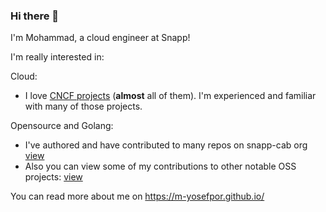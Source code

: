 ### Hi there 👋

I'm Mohammad, a cloud engineer at Snapp!

I'm really interested in:

Cloud:
- I love [CNCF projects](https://www.cncf.io/projects/) (**almost** all of them). I'm experienced and familiar with many of those projects.


Opensource and Golang:


- I've authored and have contributed to many repos on snapp-cab org [view](https://github.com/search?q=topic%3Asnappcloud+org%3Asnapp-incubator&type=Repositories)
- Also you can view some of my contributions to other notable OSS projects: [view](https://github.com/pulls?q=is%3Apr+author%3Am-yosefpor+archived%3Afalse+-org%3Am-yosefpor+-org%3Asnapp-incubator)


You can read more about me on https://m-yosefpor.github.io/
